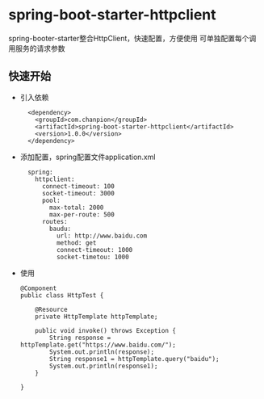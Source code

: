 # spring-boot-starter-httpclient

spring-booter-starter整合HttpClient，快速配置，方便使用
可单独配置每个调用服务的请求参数

## 快速开始
- 引入依赖
  ```
    <dependency>
      <groupId>com.chanpion</groupId>
      <artifactId>spring-boot-starter-httpclient</artifactId>
      <version>1.0.0</version>
    </dependency>
  ```
- 添加配置，spring配置文件application.xml

  ```
    spring:
      httpclient:
        connect-timeout: 100
        socket-timeout: 3000
        pool:
          max-total: 2000
          max-per-route: 500
        routes: 
          baudu:
            url: http://www.baidu.com
            method: get
            connect-timeout: 1000
            socket-timetou: 1000
  ```
- 使用
  ```
  @Component
  public class HttpTest {

      @Resource
      private HttpTemplate httpTemplate;

      public void invoke() throws Exception {
          String response = httpTemplate.get("https://www.baidu.com/");
          System.out.println(response);
          String response1 = httpTemplate.query("baidu");
          System.out.println(response1);
      }

  }
  ```
